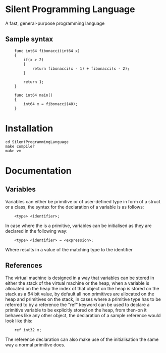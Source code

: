 # Silent Programming Language
A fast, general-purpose programming language 

## Sample syntax
```
    func int64 fibonacci(int64 x)
    {
        if(x > 2)
        {
            return fibonacci(x - 1) + fibonacci(x - 2); 
        }
        
        return 1;
    }

    func int64 main()
    {
        int64 x = fibonacci(40);
    }
```
# Installation
    cd SilentProgrammingLanguage
    make compiler
    make vm

# Documentation
## Variables
Variables can either be primitive or of user-defined type in form of a struct or
a class, the syntax for the declaration of a variable is as follows:
```
    <type> <identifier>;
```
In case where the <type> is a primitive, variables can be initialised as they 
are declared in the following way:
```
    <type> <identifier> = <expression>;
```
Where <expression> results in a value of the matching type to the identifier

## References
The virtual machine is designed in a way that variables can be stored in either 
the stack of the virtual machine or the heap, when a variable is allocated on 
the heap the index of that object on the heap is stored on the stack as a 64 bit
 value, by default all non primitives are allocated on the heap and primitives 
on the stack, in cases where a primitive type has to be referred to by a 
reference the "ref" keyword can be used to declare a primitive variable to be 
explicitly stored on the heap, from then-on it behaves like any other object, 
the declaration of a sample reference would look like this:
```
    ref int32 x;
```
The reference declaration can also make use of the initialisation the same way 
a normal primitive does.